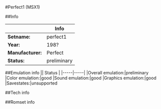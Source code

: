 #Perfect1 (MSX1)

##Info

||Info|
|-----|-----|
|**Setname:**|perfect1
|**Year:**|198?
|**Manufacturer:**|Perfect
|**Status:**|preliminary

##Emulation info
|| Status |
|-----|-----|
|Overall emulation:|preliminary
|Color emulation:|good
|Sound emulation:|good
|Graphics emulation:|good
|Savestates:|unsupported

##Tech info

##Romset info

<!--- START OF EDITED COMMENT DO NOT TOUCH TEXT ABOVE-->
